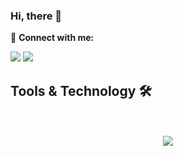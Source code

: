 ### Hi, there 👋


🔵 **Connect with me:**

<a href="https://github.com/Adriankben">
<img src="https://img.shields.io/badge/Github-211F1F?style=for-the-badge&logo=GitHub&logoColor=ffffff"></a> 
  
<a href="https://www.linkedin.com/in/adriankbennett3/">
<img src="https://img.shields.io/badge/Linkedin-0077B5?style=for-the-badge&logo=Linkedin&logoColor=ffffff"></a>

## Tools & Technology 🛠
<div align="center">

<br><br>
<img align="center"  src="https://github-readme-stats.vercel.app/api/top-langs/?username=Adriankben&theme=dark&layout=compact&langs_count=20&hide_title=true"/>
</div>
<br>
